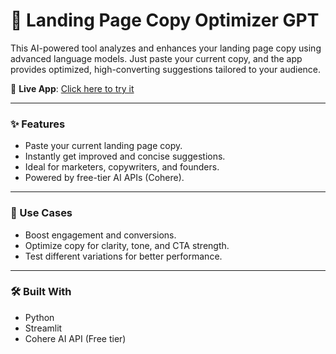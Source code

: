 # 🚀 Landing Page Copy Optimizer GPT

This AI-powered tool analyzes and enhances your landing page copy using advanced language models. Just paste your current copy, and the app provides optimized, high-converting suggestions tailored to your audience.

🔗 **Live App**: [Click here to try it](https://your-streamlit-url.streamlit.app)

---

### ✨ Features

- Paste your current landing page copy.
- Instantly get improved and concise suggestions.
- Ideal for marketers, copywriters, and founders.
- Powered by free-tier AI APIs (Cohere).

---

### 📌 Use Cases

- Boost engagement and conversions.
- Optimize copy for clarity, tone, and CTA strength.
- Test different variations for better performance.

---

### 🛠️ Built With

- Python
- Streamlit
- Cohere AI API (Free tier)
